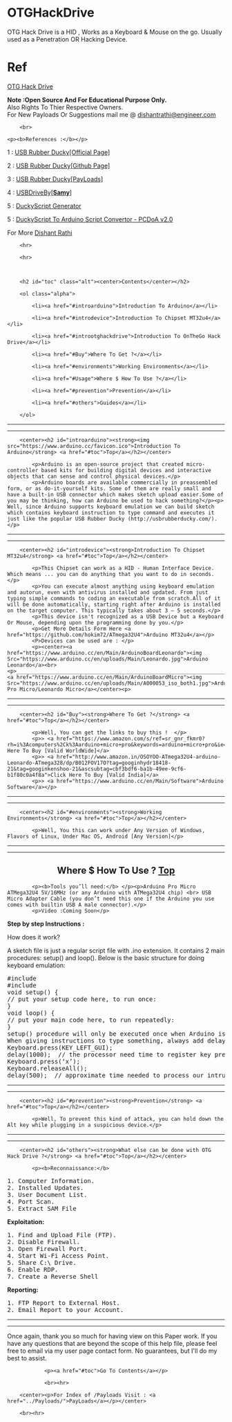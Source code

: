 # OTGHackDrive
OTG Hack Drive is a HID , Works as a Keyboard &amp; Mouse on the go. Usually used as a Penetration OR Hacking Device.

# Ref
<a href="http://otghackdrive.dishantrathi.tk">OTG Hack Drive</a>

<p><b>Note :</b><b>Open Source And For Educational Purpose Only.</b><br>Also Rights To Thier Respective Owners.<br>For New Payloads Or Suggestions mail me @ <a href="mailto:dishantrathi@engineer.com">dishantrathi@engineer.com</a></p>

		<br>

	<p><b>References :</b></p>

<p>1 : <a href="http://usbrubberducky.com/#!index.md">USB Rubber Ducky[Official Page]</a></p>

<p>2 : <a href="https://github.com/hak5darren/USB-Rubber-Ducky/wiki">USB Rubber Ducky[Github Page]</a></p>

<p>3 : <a href="https://github.com/hak5darren/USB-Rubber-Ducky/wiki/Payloads">USB Rubber Ducky[PayLoads]</a></p>

<p>4 : <a href="https://github.com/hak5darren/USB-Rubber-Ducky/wiki/Payloads">USBDriveBy[<a href="https://Samy.pl/"><b>Samy</a></b>]</a></p>

<p>5 : <a href="https://ducktoolkit.com/">DuckyScript Generator</a></p>

<p>5 : <a href="../PCDoA/index.html">DuckyScript To Arduino Script Convertor - PCDoA v2.0</a></p>

<p>For More <a href="http://www.dishantrathi.tk/">Dishant Rathi</a></p>

		

		<hr>

		<hr>

		

		<h2 id="toc" class="alt"><center>Contents</center></h2>

		<ol class="alpha">

			<li><a href="#introarduino">Introduction To Arduino</a></li>

            <li><a href="#introdevice">Introduction To Chipset MT32u4</a></li>

            <li><a href="#introotghackdrive">Introduction To OnTheGo Hack Drive</a></li>
				
			<li><a href="#Buy">Where To Get ?</a></li>
			
			<li><a href="#environments">Working Environments</a></li>
			
			<li><a href="#Usage">Where $ How To Use ?</a></li>
			
			<li><a href="#prevention">Prevention</a></li>
			
			<li><a href="#others">Guides</a></li>

		</ol>

			

		

		

<ol class="content alpha" style="padding:0;">

<hr>

<hr>

		<center><h2 id="introarduino"><strong><img src="https://www.arduino.cc/favicon.ico">Introduction To Arduino</strong> <a href="#toc">Top</a></h2></center>

			<p>Arduino is an open-source project that created micro-controller based kits for building digital devices and interactive objects that can sense and control physical devices.</p>
			<p>Arduino boards are available commercially in preassembled form, or as do-it-yourself kits. Some of them are really small and have a built-in USB connector which makes sketch upload easier.Some of you may be thinking, how can Arduino be used to hack something?</p><p> Well, since Arduino supports keyboard emulation we can build sketch which contains keyboard instruction to type command and executes it just like the popular USB Rubber Ducky (http://usbrubberducky.com/).</p>



<hr>

<hr>

		<center><h2 id="introdevice"><strong>Introduction To Chipset MT32u4</strong> <a href="#toc">Top</a></h2></center>
				
			<p>This Chipset can work as a HID - Human Interface Device. Which means ... you can do anything that you want to do in seconds.</p>
			<p>You can execute almost anything using keyboard emulation and autorun, even with antivirus installed and updated. From just typing simple commands to coding an executable from scratch.All of it will be done automatically, starting right after Arduino is installed on the target computer. This typically takes about 3 – 5 seconds.</p>
			<p>This device isn't recognized as a USB Device but a Keyboard Or Mouse, depending upon the programming done by you.</p>			
			<p>Get More Details Form Here <a href="https://github.com/hokim72/ATmega32U4">Arduino MT32u4</a></p>
			<P>Devices can be used are : </p>
			<p><center><a href="https://www.arduino.cc/en/Main/ArduinoBoardLeonardo"><img Src="https://www.arduino.cc/en/uploads/Main/Leonardo.jpg">Arduino Leonardo</a><br><p>_______________________________________________________________________________________________</p><a href="https://www.arduino.cc/en/Main/ArduinoBoardMicro"><img Src="https://www.arduino.cc/en/uploads/Main/A000053_iso_both1.jpg">Arduino Pro Micro/Leonardo Micro</a></center><p>


<hr>

<hr>

		<center><h2 id="Buy"><strong>Where To Get ?</strong> <a href="#toc">Top</a></h2></center>

			<p>Well, You can get the links to buy this !  </p>
			<p>> <a href="https://www.amazon.com/s/ref=sr_gnr_fkmr0?rh=i%3Acomputers%2Ck%3Aarduino+micro+pro&keywords=arduino+micro+pro&ie=UTF8&qid=1481090741">Click Here To Buy [Valid WorldWide]</a>
			<p>> <a href="http://www.amazon.in/OSOYOO-ATmega32U4-arduino-Leonardo-ATmega328/dp/B012FOV17O?tag=googinhydr18418-21&tag=googinkenshoo-21&ascsubtag=cbf3bdf6-ba1b-49ee-9cf6-b1f80c0a4f8a">Click Here To Buy [Valid India]</a>	
			<p>> <a href="https://www.arduino.cc/en/Main/Software">Arduino Software</a></p>
<hr>

<hr>

		<center><h2 id="#environments"><strong>Working Environments</strong> <a href="#toc">Top</a></h2></center>

			<p>Well, You this can work under Any Version of Windows, Flavors of Linux, Under Mac OS, Android [Any Version]</p>
			
<hr>

<hr>
		<center><h2 id="Usage"><strong>Where $ How To Use ?</strong> <a href="#toc">Top</a></h2></center>

			<p><b>Tools you’ll need:</b> </p><p>Arduino Pro Micro ATMega32U4 5V/16MHz (or any Arduino with ATMega32U4 chip) <br> USB Micro Adapter Cable (you don’t need this one if the Arduino you use comes with builtin USB A male connector).</p>
			<p>Video :Coming Soon</p>
<p>	<strong> Step by step Instructions : </strong></p><p>How does it work?</p><p> A sketch file is just a regular script file with .ino extension. It contains 2 main procedures: setup() and loop(). Below is the basic structure for doing keyboard emulation:</p>
<pre>
#include <HID.h>
#include <Keyboard.h>
void setup() {
// put your setup code here, to run once:
}
void loop() {
// put your main code here, to run repeatedly:
}
setup() procedure will only be executed once when Arduino is powered on and initialized, while the loop() procedure will be executed repeatedly, over and over again until Arduino is powered off.
When giving instructions to type something, always add delay() command to let the computer process the instructions. You also need to add delay() command when pressing a key combination. For example, here are the commands to press the Windows Key.
Keyboard.press(KEY_LEFT_GUI);
delay(1000);  // the processor need time to register key press
Keyboard.press(‘x’);
Keyboard.releaseAll();
delay(500);  // approximate time needed to process our intruction
</pre>			
	
<hr>

<hr>

		<center><h2 id="#prevention"><strong>Prevention</strong> <a href="#toc">Top</a></h2></center>

			<p>Well, To prevent this kind of attack, you can hold down the Alt key while plugging in a suspicious device.</p>
			
<hr>

<hr>

		<center><h2 id="others"><strong>What else can be done with OTG Hack Drive ?</strong> <a href="#toc">Top</a></h2></center>
				
			<p><b>Reconnaissance:</b>
<pre>
1. Computer Information.
2. Installed Updates.
3. User Document List.
4. Port Scan.
5. Extract SAM File
</pre>

<b>Exploitation:</b>

<pre>
1. Find and Upload File (FTP).
2. Disable Firewall.
3. Open Firewall Port.
4. Start Wi-Fi Access Point.
5. Share C:\ Drive.
6. Enable RDP. 
7. Create a Reverse Shell
</pre>

<b>Reporting:</b>

<pre>
1. FTP Report to External Host.
2. Email Report to your Account.
</pre>
</p>

<hr>
<hr>
<p>Once again, thank you so much for having view on this Paper work. If you have any questions that are beyond the scope of this help file, please feel free to email via my user page contact form. No guarantees, but I'll do my best to assist.</p> 

		

				<p><a href="#toc">Go To Contents</a></p>

				<br><hr>

		<center><p>For Index of /Payloads Visit : <a href="../Payloads/">PayLoads</a></p></center>

		<br><hr>
